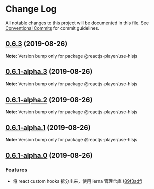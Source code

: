 # Change Log

All notable changes to this project will be documented in this file.
See [Conventional Commits](https://conventionalcommits.org) for commit guidelines.

## [0.6.3](https://github.com/goblin-laboratory/react-player/compare/v0.6.1-alpha.3...v0.6.3) (2019-08-26)

**Note:** Version bump only for package @reactjs-player/use-hlsjs





## [0.6.1-alpha.3](https://github.com/goblin-laboratory/react-player/compare/v0.6.1-alpha.2...v0.6.1-alpha.3) (2019-08-26)

**Note:** Version bump only for package @reactjs-player/use-hlsjs





## [0.6.1-alpha.2](https://github.com/goblin-laboratory/react-player/compare/v0.6.1-alpha.1...v0.6.1-alpha.2) (2019-08-26)

**Note:** Version bump only for package @reactjs-player/use-hlsjs





## [0.6.1-alpha.1](https://github.com/goblin-laboratory/react-player/compare/v0.6.2-alpha.0...v0.6.1-alpha.1) (2019-08-26)

**Note:** Version bump only for package @reactjs-player/use-hlsjs





## [0.6.1-alpha.0](https://github.com/goblin-laboratory/react-player/compare/v0.5.5...v0.6.1-alpha.0) (2019-08-26)


### Features

* 将 react custom hooks 拆分出来，使用 lerna 管理仓库 ([89f3adf](https://github.com/goblin-laboratory/react-player/commit/89f3adf))

